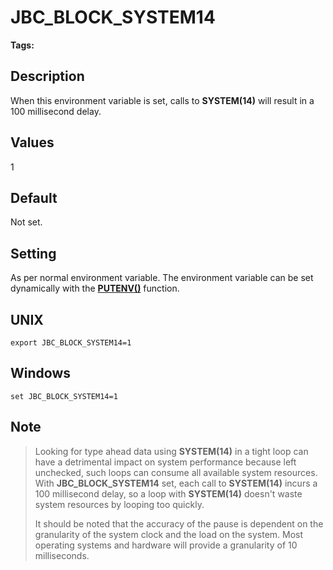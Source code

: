 # JBC_BLOCK_SYSTEM14

<PageHeader />

**Tags:**
<badge text='environment variables' vertical='middle' />

## Description

When this environment variable is set, calls to **SYSTEM(14)** will result in a 100 millisecond delay.

## Values

1

## Default

Not set.

## Setting

As per normal environment variable. The environment variable can be set dynamically with the [**PUTENV()**](./../../jbase-basic-%28jbc%29/putenv) function.

## UNIX

```
export JBC_BLOCK_SYSTEM14=1
```

## Windows

```
set JBC_BLOCK_SYSTEM14=1
```

## Note

> Looking for type ahead data using **SYSTEM(14)** in a tight loop can have a detrimental impact on system performance because left unchecked, such loops can consume all available system resources. With **JBC\_BLOCK\_SYSTEM14** set, each call to **SYSTEM(14)** incurs a 100 millisecond delay, so a loop with **SYSTEM(14)** doesn't waste system resources by looping too quickly.
>
> It should be noted that the accuracy of the pause is dependent on the granularity of the system clock and the load on the system. Most operating systems and hardware will provide a granularity of 10 milliseconds.
